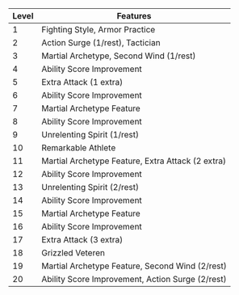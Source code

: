 | Level | Features                                          |
|-------|---------------------------------------------------|
| 1     | Fighting Style, Armor Practice                    |
| 2     | Action Surge (1/rest), Tactician                  |
| 3     | Martial Archetype, Second Wind (1/rest)           |
| 4     | Ability Score Improvement                         |
| 5     | Extra Attack (1 extra)                            |
| 6     | Ability Score Improvement                         |
| 7     | Martial Archetype Feature                         |
| 8     | Ability Score Improvement                         |
| 9     | Unrelenting Spirit (1/rest)                       |
| 10    | Remarkable Athlete                                |
| 11    | Martial Archetype Feature, Extra Attack (2 extra) |
| 12    | Ability Score Improvement                         |
| 13    | Unrelenting Spirit (2/rest)                       |
| 14    | Ability Score Improvement                         |
| 15    | Martial Archetype Feature                         |
| 16    | Ability Score Improvement                         |
| 17    | Extra Attack (3 extra)                            |
| 18    | Grizzled Veteren                                  |
| 19    | Martial Archetype Feature, Second Wind (2/rest)   |
| 20    | Ability Score Improvement, Action Surge (2/rest)  |
